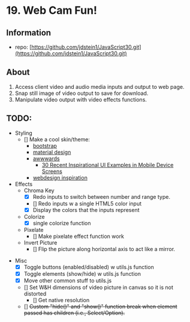# 19. Web Cam Fun!

## Information

* repo: [https://github.com/jdstein1/JavaScript30.git](https://github.com/jdstein1/JavaScript30.git)

## About

1. Access client video and audio media inputs and output to web page.
1. Snap still image of video output to save for download.
1. Manipulate video output with video effects functions.

## TODO:

<!-- * User Interactions -->
* Styling
    * [] Make a cool skin/theme:
        * [bootstrap](https://getbootstrap.com/)
        * [material design](https://material.io/guidelines/)
        * [awwwards](http://www.awwwards.com/)
            * [30 Recent Inspirational UI Examples in Mobile Device Screens](http://www.awwwards.com/30-recent-inspirational-ui-examples-in-mobile-device-screens.html)
        * [webdesign inspiration](http://www.webdesign-inspiration.com/)
* Effects
    * Chroma Key
        * [X] Redo inputs to switch between number and range type.
        * [] Redo inputs w a single HTML5 color input
        * [X] Display the colors that the inputs represent
    * Colorize
        * [X] single colorize function
    <!-- * Split -->
    * Pixelate
        * [] Make pixelate effect function work
    * Invert Picture
        * [] Flip the picture along horizontal axis to act like a mirror.
<!-- * Structure -->
* Misc
    * [X] Toggle buttons (enabled/disabled) w utils.js function
    * [X] Toggle elements (show/hide) w utils.js function
    * [X] Move other common stuff to utils.js
    * [] Set W&H dimensions of video picture in canvas so it is not distorted
        * [] Get native resolution
    * [] ~~Custom "hide()" and "show()" function break when element passed has children (i.e., Select/Option).~~
